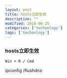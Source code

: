 ```yaml
---
layout: post
title: hosts立即生效
description: ""
modified: 2018-06-25
categories: ['techonlogy']
tags: ['techonlogy']
---
```


### hosts立即生效
`Win + R / Cmd`

ipconfig /flushdns